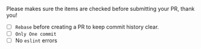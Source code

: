 Please makes sure the items are checked before submitting your PR, thank you!

* [ ] `Rebase` before creating a PR to keep commit history clear.
* [ ] `Only One commit`
* [ ] No `eslint` errors
